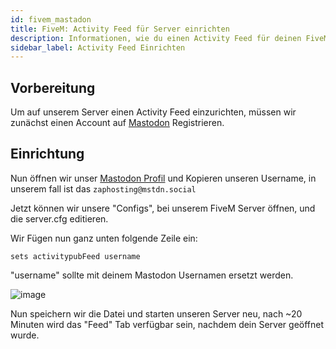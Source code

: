 ```yaml
---
id: fivem_mastadon
title: FiveM: Activity Feed für Server einrichten
description: Informationen, wie du einen Activity Feed für deinen FiveM-Server von ZAP-Hosting einrichten kannst - ZAP-Hosting.com Dokumentationen
sidebar_label: Activity Feed Einrichten
---
```


## Vorbereitung

Um auf unserem Server einen Activity Feed einzurichten, müssen wir zunächst einen Account auf [Mastodon](https://mstdn.social/about) Registrieren.

## Einrichtung

Nun öffnen wir unser [Mastodon Profil](https://mstdn.social/settings/profile) und Kopieren unseren Username, in unserem fall ist das `zaphosting@mstdn.social`

Jetzt können wir unsere "Configs", bei unserem FiveM Server öffnen, und die server.cfg editieren.


Wir Fügen nun ganz unten folgende Zeile ein:

```
sets activitypubFeed username
```

"username" sollte mit deinem Mastodon Usernamen ersetzt werden.

![image](https://user-images.githubusercontent.com/13604413/159167537-e15fe091-0a65-4d72-ac06-690c7d64bcae.png)

Nun speichern wir die Datei und starten unseren Server neu, nach ~20 Minuten wird das "Feed" Tab verfügbar sein, nachdem dein Server geöffnet wurde.
